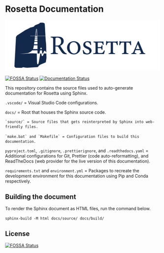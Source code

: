 # Rosetta Documentation

![Rosetta logo](./docs/source/_static/brand/rosetta-logo-dark.svg)

[![FOSSA Status](https://app.fossa.com/api/projects/git%2Bgithub.com%2Frosetta-code%2Frosetta-doc.svg?type=shield)](https://app.fossa.com/projects/git%2Bgithub.com%2Frosetta-code%2Frosetta-doc?ref=badge_shield)
[![Documentation Status](https://readthedocs.org/projects/rosetta-doc/badge/?version=latest)](https://rosetta-doc.readthedocs.io/en/latest/?badge=latest)

This repository contains the source files used to auto-generate documentation for Rosetta using Sphinx.

`.vscode/` = Visual Studio Code configurations.

`docs/` = Root that houses the Sphinx source code.

    `source/` = Source files that gets reinterpreted by Sphinx into web-friendly files.

    `make.bat` and `Makefile` = Configuration files to build this documentation.

`pyproject.toml`, `.gitignore`, `.prettierignore`, and `.readthedocs.yaml` = Additional configurations for Git, Prettier (code auto-reformatting), and ReadTheDocs (web provider for the live version of this documentation).

`requirements.txt` and `environment.yml` = Packages to recreate the development environment for this documentation using Pip and Conda respectively.

## Building the document

To render the Sphinx document as HTML files, run the command below.

`sphinx-build -M html docs/source/ docs/build/`

## License

[![FOSSA Status](https://app.fossa.com/api/projects/git%2Bgithub.com%2Frosetta-code%2Frosetta-doc.svg?type=large)](https://app.fossa.com/projects/git%2Bgithub.com%2Frosetta-code%2Frosetta-doc?ref=badge_large)
